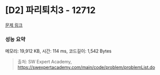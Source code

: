 # [D2] 파리퇴치3 - 12712 

[문제 링크](https://swexpertacademy.com/main/code/problem/problemDetail.do?contestProbId=AXuARWAqDkQDFARa) 

### 성능 요약

메모리: 19,912 KB, 시간: 114 ms, 코드길이: 1,542 Bytes



> 출처: SW Expert Academy, https://swexpertacademy.com/main/code/problem/problemList.do